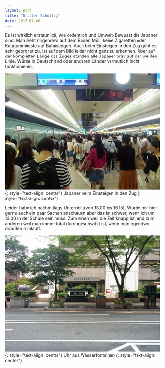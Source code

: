```yaml
---
layout: post
title: "Dritter Schultag"
date: 2017-07-06
---
```


Es ist wirklich erstaunlich, wie ordentlich und Umwelt-Bewusst die Japaner sind. Man sieht nirgendwo auf dem Boden Müll, keine Zigaretten oder Kaugummireste auf Bahnsteigen. Auch beim Einsteigen in den Zug geht es sehr geordnet zu. Ist auf dem Bild leider nicht ganz zu erkennen. Aber auf der kompletten Länge das Zuges standen alle Japaner brav auf der weißen Linie. Würde in Deutschland oder anderen Länder vermutlich nicht funktionieren.

![entering_train](/images/resized/entering_train.jpg)
{: style="text-align: center"}
Japaner beim Einsteigen in den Zug
{: style="text-align: center"}

Leider habe ich nachmittags Unterricht(von 13.00 bis 16.15). Würde mir hier gerne auch ein paar Sachen anschauen aber das ist schwer, wenn ich um 13.00 in der Schule sein muss. Zum einen weil die Zeit knapp ist, und zum anderen weil man immer total durchgeschwitzt ist, wenn man irgendwo draußen rumläuft.

![water_clock](/images/resized/water_clock.jpg)
{: style="text-align: center"}
Uhr aus Wasserfontainen
{: style="text-align: center"}
